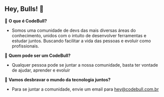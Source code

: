 ## Hey, Bulls! 👋

📢 **O que é CodeBull?**
- Somos uma comunidade de devs das mais diversas áreas do conhecimento, unidos com o intuito de desenvolver ferramentas e estudar juntos. Buscando facilitar a vida das pessoas e evoluir como profissionais.

🏡 **Quem pode ser um CodeBull?**
- Qualquer pessoa pode se juntar a nossa comunidade, basta ter vontade de ajudar, aprender e evoluir

🚀 **Vamos desbravar o mundo da tecnologia juntos?**
- Para se juntar a comunidade, envie um email para hey@codebull.com.br

